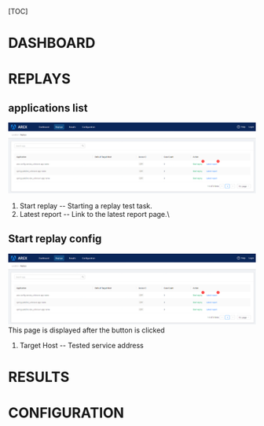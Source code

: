 [TOC]

# DASHBOARD
# REPLAYS
## applications list
![avatar](screenshots/replays.png "Applications")
1. Start replay -- Starting a replay test task.
2. Latest report -- Link to the latest report page.\
## Start replay config
![avatar](screenshots/replays.png "Applications")\
This page is displayed after the button is clicked
1. Target Host -- Tested service address
# RESULTS
# CONFIGURATION


